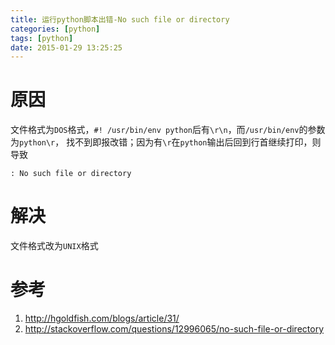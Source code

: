 ```yaml
---
title: 运行python脚本出错-No such file or directory
categories: [python]
tags: [python]
date: 2015-01-29 13:25:25
---
```


# 原因

文件格式为`DOS`格式，`#! /usr/bin/env python`后有`\r\n`，而`/usr/bin/env`的参数为`python\r`，
找不到即报改错；因为有`\r`在`python`输出后回到行首继续打印，则导致

`: No such file or directory`

# 解决

文件格式改为`UNIX`格式

# 参考

1.  <http://hgoldfish.com/blogs/article/31/>
1.  <http://stackoverflow.com/questions/12996065/no-such-file-or-directory>
